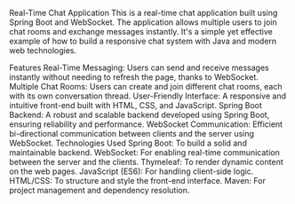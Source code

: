 Real-Time Chat Application
This is a real-time chat application built using Spring Boot and WebSocket. The application allows multiple users to join chat rooms and exchange messages instantly. It's a simple yet effective example of how to build a responsive chat system with Java and modern web technologies.

Features
Real-Time Messaging: Users can send and receive messages instantly without needing to refresh the page, thanks to WebSocket.
Multiple Chat Rooms: Users can create and join different chat rooms, each with its own conversation thread.
User-Friendly Interface: A responsive and intuitive front-end built with HTML, CSS, and JavaScript.
Spring Boot Backend: A robust and scalable backend developed using Spring Boot, ensuring reliability and performance.
WebSocket Communication: Efficient bi-directional communication between clients and the server using WebSocket.
Technologies Used
Spring Boot: To build a solid and maintainable backend.
WebSocket: For enabling real-time communication between the server and the clients.
Thymeleaf: To render dynamic content on the web pages.
JavaScript (ES6): For handling client-side logic.
HTML/CSS: To structure and style the front-end interface.
Maven: For project management and dependency resolution.
